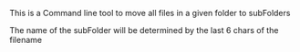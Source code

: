 This is a Command line tool to move all files in a given folder to subFolders

The name of the subFolder will be determined by the last 6 chars of the filename
